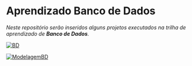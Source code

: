 # Aprendizado Banco de Dados

*Neste repositório serão inseridos alguns projetos executados na trilha de aprendizado de **Banco de Dados**.* 

[![BD](https://img.shields.io/badge/Banco%20de%20Dados%20Relacionais%20-%20SQL%20-%20orange)](https://img.shields.io/badge/Banco%20de%20Dados%20Relacionais%20-%20SQL%20-%20orange)

[![ModelagemBD](https://img.shields.io/badge/Modelagem%20de%20Dados%20-%20SQL%20-%20darkred)](https://img.shields.io/badge/Modelagem%20de%20Dados%20-%20SQL%20-%20lightred)
